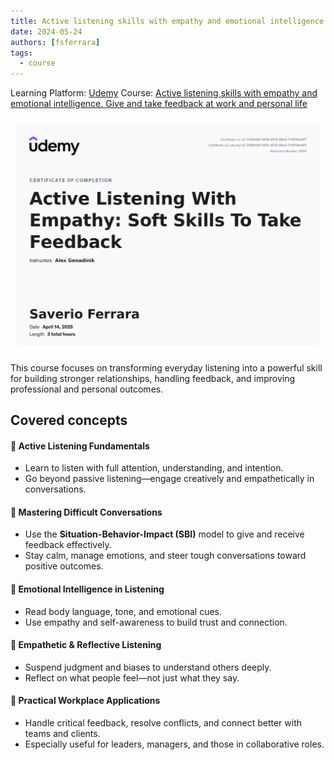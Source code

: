 ```yaml
---
title: Active listening skills with empathy and emotional intelligence
date: 2024-05-24
authors: [fsferrara]
tags:
  - course
---
```

Learning Platform: [Udemy](https://www.udemy.com/)
Course: [Active listening skills with empathy and emotional intelligence. Give and take feedback at work and personal life](https://www.udemy.com/course/active-listening-skills)

<!-- truncate -->

![Icon](UC-7289db6f-2618-4078-86e3-711f579a1497.jpg)

This course focuses on transforming everyday listening into a powerful skill for building stronger relationships, handling feedback, and improving professional and personal outcomes.

## Covered concepts

#### 🎯 **Active Listening Fundamentals**
- Learn to listen with full attention, understanding, and intention.
- Go beyond passive listening—engage creatively and empathetically in conversations.

#### 💬 **Mastering Difficult Conversations**
- Use the **Situation-Behavior-Impact (SBI)** model to give and receive feedback effectively.
- Stay calm, manage emotions, and steer tough conversations toward positive outcomes.

#### 🧠 **Emotional Intelligence in Listening**
- Read body language, tone, and emotional cues.
- Use empathy and self-awareness to build trust and connection.

#### 🧏 **Empathetic & Reflective Listening**
- Suspend judgment and biases to understand others deeply.
- Reflect on what people feel—not just what they say.

#### 💼 **Practical Workplace Applications**
- Handle critical feedback, resolve conflicts, and connect better with teams and clients.
- Especially useful for leaders, managers, and those in collaborative roles.
